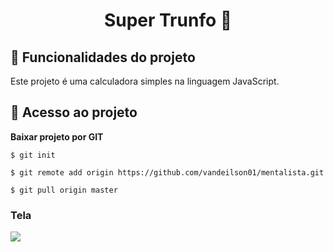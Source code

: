 <h1 align="center"> 
 Super Trunfo 🚀 
</h1>


## :hammer: Funcionalidades do projeto

 Este projeto é uma calculadora simples na linguagem JavaScript.


## 📁 Acesso ao projeto

**Baixar projeto por GIT**

```
$ git init

$ git remote add origin https://github.com/vandeilson01/mentalista.git

$ git pull origin master
```

<h3>Tela</h3>

<img src="https://user-images.githubusercontent.com/60020510/193258743-834005cd-9b70-474d-942f-a8c22d8c88a3.png">





